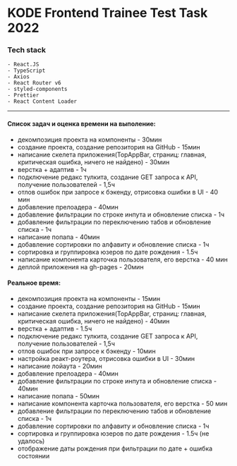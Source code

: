 # KODE Frontend Trainee Test Task 2022

### Tech stack

```
- React.JS
- TypeScript
- Axios
- React Router v6
- styled-components
- Prettier
- React Content Loader
```

---

#### Список задач и оценка времени на выполение:

- декомпозиция проекта на компоненты - 30мин
- создание проекта, создание репозитория на GitHub - 15мин
- написание скелета приложения(TopAppBar, страниц: главная, критическая ошибка, ничего не найдено) - 30мин
- верстка + адаптив - 1ч
- подключение редакс тулкита, создание GET запроса к API, получение пользователей - 1,5ч
- отлов ошибок при запросе к бэкенду, отрисовка ошибки в UI - 40 мин
- добавление прелоадера - 40мин
- добавление фильтрации по строке инпута и обновление списка - 1ч
- добавление фильтрации по переключению табов и обновление списка - 1ч
- написание попапа - 40мин
- добавление сортировки по алфавиту и обновление списка - 1ч
- сортировка и группировка юзеров по дате рождения - 1.5ч
- написание компонента карточка пользователя, его верстка - 40 мин
- деплой приложения на gh-pages - 20мин

#### Реальное время:

- декомпозиция проекта на компоненты - 15мин
- создание проекта, создание репозитория на GitHub - 15мин
- написание скелета приложения(TopAppBar, страниц: главная, критическая ошибка, ничего не найдено) - 40мин
- верстка + адаптив - 1.5ч
- подключение редакс тулкита, создание GET запроса к API, получение пользователей - 1,5ч
- отлов ошибок при запросе к бэкенду - 10мин
- настройка реакт-роутера, отрисовка ошибки в UI - 30мин
- написание лойаута - 20мин
- добавление прелоадера - 40мин
- добавление фильтрации по строке инпута и обновление списка - 40мин
- написание попапа - 50мин
- написание компонента карточка пользователя, его верстка - 50 мин
- добавление фильтрации по переключению табов и обновление списка - 1ч
- добавление сортировки по алфавиту и обновление списка - 1ч
- сортировка и группировка юзеров по дате рождения - 1.5ч (не удалось)
- отображение даты рождения при фильтрации по дате + ошибка состоянии

